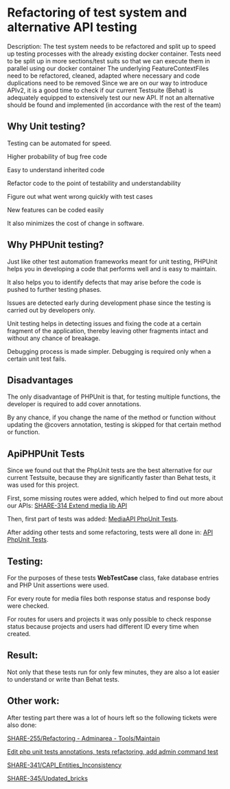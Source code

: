 # Refactoring of test system and alternative API testing

Description: The test system needs to be refactored and split up to speed up testing processes with the already existing docker container. Tests need to be split up in more sections/test suits so that we can execute them in parallel using our docker container The underlying FeatureContextFiles need to be refactored, cleaned, adapted where necessary and code duplications need to be removed Since we are on our way to introduce APIv2, it is a good time to check if our current Testsuite (Behat) is adequately equipped to extensively test our new API. If not an alternative should be found and implemented (in accordance with the rest of the team)

## Why Unit testing?

Testing can be automated for speed.

Higher probability of bug free code

Easy to understand inherited code

Refactor code to the point of testability and understandability

Figure out what went wrong quickly with test cases

New features can be coded easily

It also minimizes the cost of change in software.

## Why PHPUnit testing?

Just like other test automation frameworks meant for unit testing, PHPUnit helps you in developing a code that performs well and is easy to maintain.

It also helps you to identify defects that may arise before the code is pushed to further testing phases.

Issues are detected early during development phase since the testing is carried out by developers only.

Unit testing helps in detecting issues and fixing the code at a certain fragment of the application, thereby leaving other fragments intact and without any chance of breakage.

Debugging process is made simpler. Debugging is required only when a certain unit test fails.

## Disadvantages

The only disadvantage of PHPUnit is that, for testing multiple functions, the developer is required to add cover annotations.

By any chance, if you change the name of the method or function without updating the @covers annotation, testing is skipped for that certain method or function.

## ApiPHPUnit Tests

Since we found out that the PhpUnit tests are the best alternative for our current Testsuite, because they are significantly faster than Behat tests, it was used for this project. 

First, some missing routes were added, which helped to find out more about our APIs:
[SHARE-314 Extend media lib API](https://github.com/Catrobat/Catroweb/pull/622)

Then, first part of tests was added: [MediaAPI PhpUnit Tests](https://github.com/Catrobat/Catroweb/pull/681).

After adding other tests and some refactoring, tests were all done in: [API PhpUnit Tests](https://github.com/Catrobat/Catroweb/pull/760).

## Testing: 

For the purposes of these tests **WebTestCase** class, fake database entries and PHP Unit assertions were used.

For every route for media files both response status and response body were checked.

For routes for users and projects it was only possible to check response status because projects and users had different ID every time when created.

## Result: 
Not only that these tests run for only few minutes, they are also a lot easier to understand or write than Behat tests.

## Other work: 

After testing part there was a lot of hours left so the following tickets were also done:

[SHARE-255/Refactoring - Adminarea - Tools/Maintain](https://github.com/Catrobat/Catroweb/pull/779)

[Edit php unit tests annotations, tests refactoring, add admin command test](https://github.com/Catrobat/Catroweb/pull/805)

[SHARE-341/CAPI_Entities_Inconsistency](https://github.com/Catrobat/Catroweb/pull/818)

[SHARE-345/Updated_bricks](https://github.com/Catrobat/Catroweb/pull/850)

